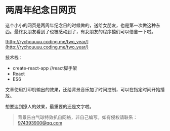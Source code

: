 # 两周年纪念日网页

这个小小的网页是两周年纪念日的时候做的，送给女朋友，也是第一次做这种东西。最终女朋友看到了也被感动到了，有女朋友的程序猿们可以借鉴一下啦。

[http://rychouuuu.coding.me/two_year/](http://rychouuuu.coding.me/two_year/)

技术栈：

- create-react-app //react脚手架
- React
- ES6

文章使用打印机输出的效果，还给背景音乐加了时间控制，可以在指定时间开始播放。

想要达到撩人的效果，最重要的还是文字啦。

> 背景告白气球特效扒自网络，非自己编写。如有侵权请联系：974393900@qq.com
